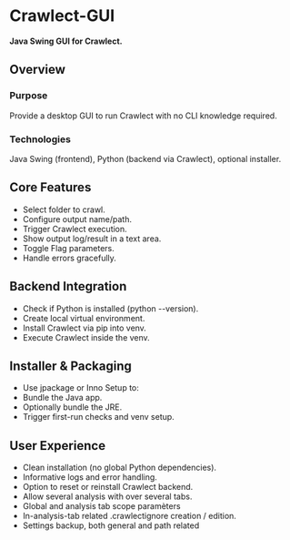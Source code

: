 # Crawlect-GUI
**Java Swing GUI for Crawlect.**

## Overview

### Purpose

Provide a desktop GUI to run Crawlect with no CLI knowledge required.

### Technologies

Java Swing (frontend), Python (backend via Crawlect), optional installer.

## Core Features

- Select folder to crawl.
- Configure output name/path.
- Trigger Crawlect execution.
- Show output log/result in a text area.
- Toggle Flag parameters.
- Handle errors gracefully.

## Backend Integration

- Check if Python is installed (python --version).
- Create local virtual environment.
- Install Crawlect via pip into venv.
- Execute Crawlect inside the venv.


## Installer & Packaging

- Use jpackage or Inno Setup to:
- Bundle the Java app.
- Optionally bundle the JRE.
- Trigger first-run checks and venv setup.

## User Experience

- Clean installation (no global Python dependencies).
- Informative logs and error handling.
- Option to reset or reinstall Crawlect backend.
- Allow several analysis with over several tabs.
- Global and analysis tab scope paramèters
- In-analysis-tab related .crawlectignore creation / edition.
- Settings backup, both general and path related
